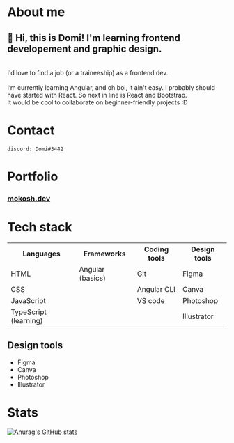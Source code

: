 # About me
<h2>👋 Hi, this is Domi! I'm learning frontend developement and graphic design.</h2>
<br>I'd love to find a job (or a traineeship) as a frontend dev.
<br><br>I’m currently learning Angular, and oh boi, it ain't easy. I probably should have started with React. So next in line is React and Bootstrap.
<br>It would be cool to collaborate on beginner-friendly projects :D

# Contact
   
    discord: Domi#3442
    
# Portfolio
<h3><a href="http://mokosh.dev">mokosh.dev</a></h3>

# Tech stack
<table>
    <tr>
        <th>Languages</th>
        <th>Frameworks</th>
        <th>Coding tools</th>
        <th>Design tools</th>
    </tr>
    <tr>
        <td>HTML</td>
        <td>Angular (basics)</td>
         <td>Git</td>
        <td>Figma</td>
    </tr>
    <tr>
        <td>CSS</td>
        <td></td>
        <td>Angular CLI</td>
        <td>Canva</td>
    </tr>
        <td>JavaScript</td>
        <td></td>
        <td>VS code</td>
        <td>Photoshop</td>
    <tr>
        <td>TypeScript (learning)</td>
        <td></td>
        <td></td>
        <td>Illustrator</td>
    </tr>
    
 </table>

## Design tools
* Figma
* Canva
* Photoshop
* Illustrator


# Stats

[![Anurag's GitHub stats](https://github-readme-stats.vercel.app/api?username=WitchDevelops&count_private=true&show_icons=true&theme=transparent)](https://github.com/WitchDevelops/github-readme-stats)
<!---
WitchDevelops/WitchDevelops is a ✨ special ✨ repository because its `README.md` (this file) appears on your GitHub profile.
You can click the Preview link to take a look at your changes.
--->
